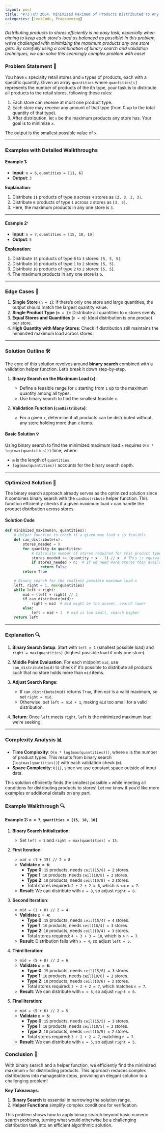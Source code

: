 ```yaml
---
layout: post  
title: "#73 🚚📦 2064. Minimized Maximum of Products Distributed to Any Store 🧠🚀"  
categories: [LeetCode, Programming]  
---
```



_Distributing products to stores efficiently is no easy task, especially when aiming to keep each store's load as balanced as possible! In this problem, we’re challenged with minimizing the maximum products any one store gets. By carefully using a combination of binary search and validation techniques, we can solve this seemingly complex problem with ease!_

### Problem Statement 📝

You have `n` specialty retail stores and `m` types of products, each with a specific quantity. Given an array `quantities` where `quantities[i]` represents the number of products of the ith type, your task is to distribute all products to the retail stores, following these rules:

1. Each store can receive at most one product type.
2. Each store may receive any amount of that type (from 0 up to the total quantity of that type).
3. After distribution, let `x` be the maximum products any store has. Your goal is to minimize `x`.

The output is the smallest possible value of `x`.

---

### Examples with Detailed Walkthroughs

#### Example 1:

- **Input**: `n = 6`, `quantities = [11, 6]`
- **Output**: `3`

**Explanation**:
1. Distribute `11` products of type `0` across `4` stores as `[2, 3, 3, 3]`.
2. Distribute `6` products of type `1` across `2` stores as `[3, 3]`.
3. Here, the maximum products in any one store is `3`.

---

#### Example 2:

- **Input**: `n = 7`, `quantities = [15, 10, 10]`
- **Output**: `5`

**Explanation**:
1. Distribute `15` products of type `0` to `3` stores: `[5, 5, 5]`.
2. Distribute `10` products of type `1` to `2` stores: `[5, 5]`.
3. Distribute `10` products of type `2` to `2` stores: `[5, 5]`.
4. The maximum products in any one store is `5`.

---

### Edge Cases 🚧

1. **Single Store** (`n = 1`): If there’s only one store and large quantities, the output should match the largest quantity value.
2. **Single Product Type** (`m = 1`): Distribute all quantities to `n` stores evenly.
3. **Equal Stores and Quantities** (`n = m`): Ideal distribution is one product per store.
4. **High Quantity with Many Stores**: Check if distribution still maintains the minimized maximum load across stores.

---

### Solution Outline 🛠️

The core of this solution revolves around **binary search** combined with a validation helper function. Let’s break it down step-by-step.

1. **Binary Search on the Maximum Load (`x`)**:
   - Define a feasible range for `x` starting from `1` up to the maximum quantity among all types.
   - Use binary search to find the smallest feasible `x`.

2. **Validation Function (`canDistribute`)**:
   - For a given `x`, determine if all products can be distributed without any store holding more than `x` items.

#### Basic Solution 💡

Using binary search to find the minimized maximum load `x` requires `O(m * log(max(quantities)))` time, where:
- `m` is the length of `quantities`.
- `log(max(quantities))` accounts for the binary search depth.

---

### Optimized Solution 🚀

The binary search approach already serves as the optimized solution since it combines binary search with the `canDistribute` helper function. This function efficiently checks if a given maximum load `x` can handle the product distribution across stores.

#### Solution Code

```python
def minimized_maximum(n, quantities):
    # Helper function to check if a given max load x is feasible
    def can_distribute(x):
        stores_needed = 0
        for quantity in quantities:
            # Calculate number of stores required for this product type at load x
            stores_needed += (quantity + x - 1) // x  # This is equivalent to ceiling division
            if stores_needed > n:  # If we need more stores than available
                return False
        return True
    
    # Binary search for the smallest possible maximum load x
    left, right = 1, max(quantities)
    while left < right:
        mid = (left + right) // 2
        if can_distribute(mid):
            right = mid  # mid might be the answer, search lower
        else:
            left = mid + 1  # mid is too small, search higher
    return left
```

---

### Explanation 🔍

1. **Binary Search Setup**: Start with `left = 1` (smallest possible load) and `right = max(quantities)` (highest possible load if only one store).
2. **Middle Point Evaluation**: For each midpoint `mid`, use `can_distribute(mid)` to check if it’s possible to distribute all products such that no store holds more than `mid` items.
3. **Adjust Search Range**:
   - If `can_distribute(mid)` returns `True`, then `mid` is a valid maximum, so set `right = mid`.
   - Otherwise, set `left = mid + 1`, making `mid` too small for a valid distribution.

4. **Return**: Once `left` meets `right`, `left` is the minimized maximum load we’re seeking. 

---

### Complexity Analysis 📊

- **Time Complexity**: `O(m * log(max(quantities)))`, where `m` is the number of product types. This results from binary search (`log(max(quantities))`) with each validation check (`m`).
- **Space Complexity**: `O(1)`, since we use constant space outside of input data.

This solution efficiently finds the smallest possible `x` while meeting all conditions for distributing products to stores! Let me know if you’d like more examples or additional details on any part.

### Example Walkthrough 🔍

#### Example 2: `n = 7`, `quantities = [15, 10, 10]`

1. **Binary Search Initialization**:
   - Set `left = 1` and `right = max(quantities) = 15`.

2. **First Iteration**:
   - `mid = (1 + 15) // 2 = 8`
   - **Validate `x = 8`**:
     - **Type 0**: `15` products, needs `ceil(15/8) = 2` stores.
     - **Type 1**: `10` products, needs `ceil(10/8) = 2` stores.
     - **Type 2**: `10` products, needs `ceil(10/8) = 2` stores.
     - Total stores required: `2 + 2 + 2 = 6`, which is <= `n = 7`.
   - **Result**: We can distribute with `x = 8`, so adjust `right = 8`.

3. **Second Iteration**:
   - `mid = (1 + 8) // 2 = 4`
   - **Validate `x = 4`**:
     - **Type 0**: `15` products, needs `ceil(15/4) = 4` stores.
     - **Type 1**: `10` products, needs `ceil(10/4) = 3` stores.
     - **Type 2**: `10` products, needs `ceil(10/4) = 3` stores.
     - Total stores required: `4 + 3 + 3 = 10`, which is > `n = 7`.
   - **Result**: Distribution fails with `x = 4`, so adjust `left = 5`.

4. **Third Iteration**:
   - `mid = (5 + 8) // 2 = 6`
   - **Validate `x = 6`**:
     - **Type 0**: `15` products, needs `ceil(15/6) = 3` stores.
     - **Type 1**: `10` products, needs `ceil(10/6) = 2` stores.
     - **Type 2**: `10` products, needs `ceil(10/6) = 2` stores.
     - Total stores required: `3 + 2 + 2 = 7`, which matches `n = 7`.
   - **Result**: We can distribute with `x = 6`, so adjust `right = 6`.

5. **Final Iteration**:
   - `mid = (5 + 6) // 2 = 5`
   - **Validate `x = 5`**:
     - **Type 0**: `15` products, needs `ceil(15/5) = 3` stores.
     - **Type 1**: `10` products, needs `ceil(10/5) = 2` stores.
     - **Type 2**: `10` products, needs `ceil(10/5) = 2` stores.
     - Total stores required: `3 + 2 + 2 = 7`, matching `n = 7`.
   - **Result**: We can distribute with `x = 5`, so adjust `right = 5`.

### Conclusion 🎯

With binary search and a helper function, we efficiently find the minimized maximum `x` for distributing products. This approach reduces complex distributions into manageable steps, providing an elegant solution to a challenging problem!

**Key Takeaways**:
1. **Binary Search** is essential in narrowing the solution range.
2. **Helper Functions** simplify complex conditions for verification.

This problem shows how to apply binary search beyond basic numeric search problems, turning what would otherwise be a challenging distribution task into an efficient algorithmic solution.
